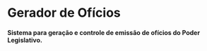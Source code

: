 <h1>Gerador de Ofícios</h1>
<h4>Sistema para geração e controle de emissão de ofícios do Poder Legislativo.</h4>
